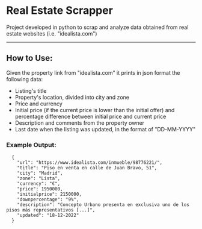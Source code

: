# Real Estate Scrapper
Project developed in python to scrap and analyze data obtained from real estate websites (i.e. "idealista.com")

---

## How to Use:
Given the property link from "idealista.com" it prints in json format the following data:
- Listing's title
- Property's location, divided into city and zone
- Price and currency
- Initial price (if the current price is lower than the initial offer) and percentage difference between initial price and current price
- Description and comments from the property owner
- Last date when the listing was updated, in the format of "DD-MM-YYYY"

### Example Output:
```
  {
    "url": "https://www.idealista.com/inmueble/98776221/",
    "title": "Piso en venta en calle de Juan Bravo, 51",
    "city": "Madrid",
    "zone": "Lista",
    "currency": "€",
    "price": 1950000,
    "initialprice": 2150000,
    "downpercentage": "9%",
    "description": "Concepto Urbano presenta en exclusiva uno de los pisos más representativos [...]",
    "updated": "18-12-2022"
  }
```

